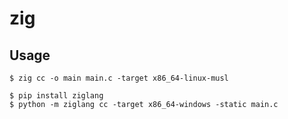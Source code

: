# zig

## Usage

    $ zig cc -o main main.c -target x86_64-linux-musl

    $ pip install ziglang
    $ python -m ziglang cc -target x86_64-windows -static main.c
